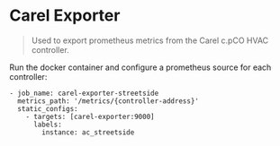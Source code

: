 # Carel Exporter
> Used to export prometheus metrics from the Carel c.pCO HVAC controller.

Run the docker container and configure a prometheus source for each controller:
```
- job_name: carel-exporter-streetside
  metrics_path: '/metrics/{controller-address}'
  static_configs:
    - targets: [carel-exporter:9000] 
      labels:
        instance: ac_streetside